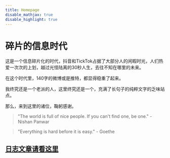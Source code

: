 ```yaml
---
title: Homepage
disable_mathjax: true
disable_highlight: true
---
```

# **碎片的信息时代**

这是一个信息碎片化的时代，抖音和TickTok占据了大部分人的闲暇时光，人们热爱一次次的上划，越过光怪陆离的30秒人生，去往不知在哪里的未来。

在这个时代里，140字的微博或是推特，都显得稳重了起来。

我终究还是一个老派的人，这里终究还是一个，充满了长句子的纯粹文字的乏味站点。

那么，来到这里的诸位，鞠躬感谢。


> "The world is full of nice people. If you can't find one, be one." - Nishan Panwar

> "Everything is hard before it is easy." - Goethe

## **[日志文章请看这里](/blog)**